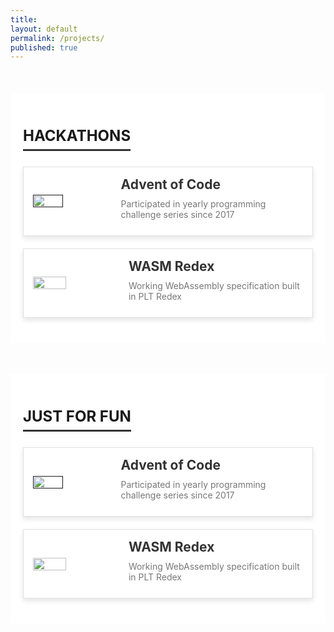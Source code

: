```yaml
---
title:
layout: default
permalink: /projects/
published: true
---
```


<!-- <div class="ProjectContainer">

	<div class="gallery">

  {% for project in site.projects %}


  <div class="projectTile">
    {% if project.redirect %}
    <a href="{{ project.redirect }}" target="_blank">
    {% else %}
    <a href="{{ project.url | prepend: site.baseurl | prepend: site.url }}">
    {% endif %}
    {% if project.thumbnail %}
    <div class="thumbnail">
      <img src="{{ project.thumbnail | prepend: '/assets/images/' | relative_url }}">
    </div>
    {% endif %}
    <div class="tileBody">
      <h2>{{ project.title }}</h2>
      <p>{{ project.description }}</p>
    </div>
    </a>
  </div>

  {% endfor %}

	</div>

</div> -->

<style>

/* body {
    font-family: Arial, sans-serif;
    background-color: #f5f5f5;
    margin: 0;
    padding: 0;
} */

.projects-section {
    max-width: 1200px;
    margin: 50px auto;
    padding: 20px;
    background-color: #fff;
}

.projects-section h1 {
    text-align: center;
    margin-bottom: 50px;
}

.project-card-link {
    text-decoration: none;
}

.project-card {
    margin: 20px 0;
    display: flex;
    align-items: center;
    padding: 15px;
    border: 1px solid #e0e0e0;
    box-shadow: 0 4px 8px rgba(0, 0, 0, 0.1);
    transition: box-shadow 0.3s, transform 0.3s;
}

.project-card:hover {
    box-shadow: 0 6px 12px rgba(0, 0, 0, 0.15);
    transform: translateY(-5px);
}

.project-card img {
    width: 40%; 
    height: auto;
    margin-right: 20px;
}

.project-details h2 {
    margin: 0;
    color: #333;
    transition: color 0.3s;
}

.project-card:hover .project-details h2 {
    color: #007bff; /* Change this to your preferred highlight color */
}

.project-details p {
    margin: 10px 0;
    color: #777;
}

.section-title {
    font-size: 24px; /* Adjust based on your preference */
    text-transform: uppercase; /* Converts text to all capital letters */
    margin-bottom: 15px;
    position: relative;
    display: inline-block;
}

.section-title:after {
    content: "";
    position: absolute;
    left: 0;
    bottom: -10px;
    height: 3px;
    width: 100%;
    background-color: #333; /* Change to your preferred underline color */
}


</style>

<div class="projects-section">
  <h2 class="section-title">Hackathons</h2>

  <a href="" class="project-card-link">
    <div class="project-card">
      <img src="{{ 'project-thumbnails/aoc.png' | prepend: '/assets/images/' | relative_url }}">
      <div class="project-details">
        <h2>Advent of Code</h2>
        <p>Participated in yearly programming challenge series since 2017</p>
      </div>
    </div>
  </a>

  <a href="https://github.com/icemoon97/web-assembly-redex" class="project-card-link">
    <div class="project-card">
      <img src="{{ 'project-thumbnails/webassembly_logo.jpg' | prepend: '/assets/images/' | relative_url }}">
      <div class="project-details">
        <h2>WASM Redex</h2>
        <p>Working WebAssembly specification built in PLT Redex</p>
      </div>
    </div>
  </a>

</div>

<div class="projects-section">
  <h2 class="section-title">Just for fun</h2>

  <a href="" class="project-card-link">
    <div class="project-card">
      <img src="{{ 'project-thumbnails/aoc.png' | prepend: '/assets/images/' | relative_url }}">
      <div class="project-details">
        <h2>Advent of Code</h2>
        <p>Participated in yearly programming challenge series since 2017</p>
      </div>
    </div>
  </a>

  <a href="https://github.com/icemoon97/web-assembly-redex" class="project-card-link">
    <div class="project-card">
      <img src="{{ 'project-thumbnails/webassembly_logo.jpg' | prepend: '/assets/images/' | relative_url }}">
      <div class="project-details">
        <h2>WASM Redex</h2>
        <p>Working WebAssembly specification built in PLT Redex</p>
      </div>
    </div>
  </a>

</div>
